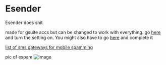 # Esender
Esender does shit



made for gsuite accs but can be changed to work with everything. go [here](https://www.google.com/settings/security/lesssecureapps) and turn the setting on. You might also have to go [here](https://accounts.google.com/DisplayUnlockCaptcha) and complete it


[list of sms gateways for mobile spamming](https://en.wikipedia.org/wiki/SMS_gateway)


pic of espam
![image](https://user-images.githubusercontent.com/65371714/230798430-0edac45d-899c-4e15-bfed-e38d685a05f5.png)

